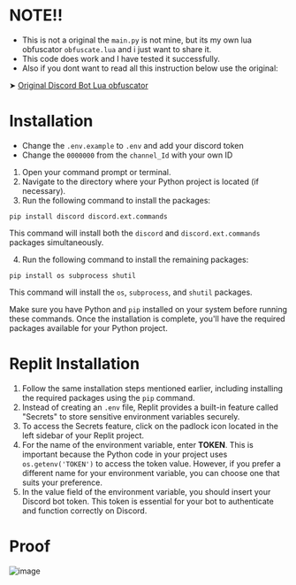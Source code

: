 # NOTE!!
- This is not a original the `main.py` is not mine, but its my own lua obfuscator `obfuscate.lua` and i just want to share it.
- This code does work and I have tested it successfully.
- Also if you dont want to read all this instruction below use the original:

➤ [Original Discord Bot Lua obfuscator](https://github.com/yunglean4171/discord-bot-lua-obfuscator)



# Installation
- Change the `.env.example` to `.env` and add your discord token
- Change the `0000000` from the `channel_Id` with your own ID

1. Open your command prompt or terminal.
2. Navigate to the directory where your Python project is located (if necessary).
3. Run the following command to install the packages:
```shell
pip install discord discord.ext.commands
```
This command will install both the `discord` and `discord.ext.commands` packages simultaneously.

4. Run the following command to install the remaining packages:
```shell
pip install os subprocess shutil
```
This command will install the `os`, `subprocess`, and `shutil` packages.

Make sure you have Python and `pip` installed on your system before running these commands. Once the installation is complete, you'll have the required packages available for your Python project.

# Replit Installation
1. Follow the same installation steps mentioned earlier, including installing the required packages using the `pip` command.
2. Instead of creating an `.env` file, Replit provides a built-in feature called "Secrets" to store sensitive environment variables securely.
3. To access the Secrets feature, click on the padlock icon located in the left sidebar of your Replit project.
4. For the name of the environment variable, enter **TOKEN**. This is important because the Python code in your project uses `os.getenv('TOKEN')` to access the token value. However, if you prefer a different name for your environment variable, you can choose one that suits your preference.
5. In the value field of the environment variable, you should insert your Discord bot token. This token is essential for your bot to authenticate and function correctly on Discord.


# Proof
![image](https://github.com/YellowGreg/Discord-Bot-Lua-Obfuscator/assets/101320329/7e18fa18-f96a-4444-a21f-fbb6a3b256b9)

